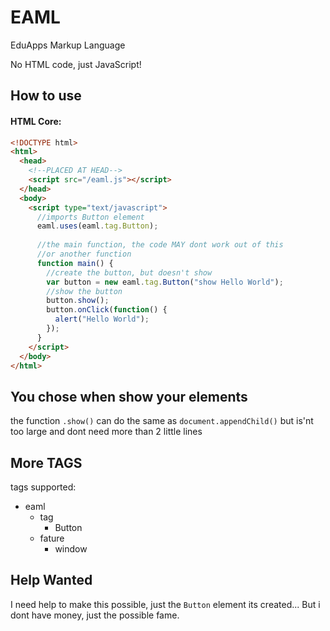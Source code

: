 # EAML
EduApps Markup Language

No HTML code, just JavaScript!

## How to use

#### HTML Core:
```html
<!DOCTYPE html>
<html>
  <head>
    <!--PLACED AT HEAD-->
    <script src="/eaml.js"></script>
  </head>
  <body>
    <script type="text/javascript">
      //imports Button element
      eaml.uses(eaml.tag.Button);
      
      //the main function, the code MAY dont work out of this
      //or another function
      function main() {
        //create the button, but doesn't show
        var button = new eaml.tag.Button("show Hello World");
        //show the button
        button.show();
        button.onClick(function() {
          alert("Hello World");
        });
      }
    </script>
  </body>
</html>
```

## You chose when show your elements
the function `.show()` can do the same as `document.appendChild()`
but is'nt too large and dont need more than 2 little lines

## More TAGS
tags supported:
- eaml
  - tag
    - Button
  - fature
    - window

## Help Wanted
I need help to make this possible, just the `Button` element its created...
But i dont have money, just the possible fame.
